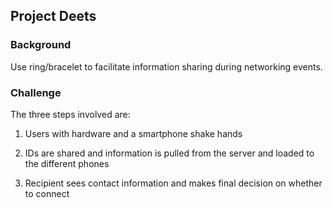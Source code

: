 Project Deets
---------

### Background

Use ring/bracelet to facilitate information sharing during networking events.

### Challenge

The three steps involved are:

1. Users with hardware and a smartphone shake hands

2. IDs are shared and information is pulled from the server and loaded to the different phones

3. Recipient sees contact information and makes final decision on whether to connect
